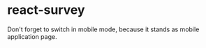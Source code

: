 # react-survey

Don't forget to switch in mobile mode, because it stands as mobile application page.
